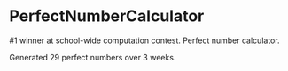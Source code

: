 # PerfectNumberCalculator
#1 winner at school-wide computation contest. Perfect number calculator.

Generated 29 perfect numbers over 3 weeks.
